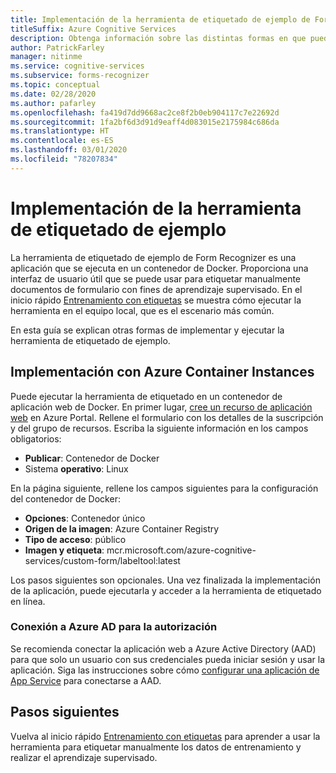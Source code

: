 ```yaml
---
title: Implementación de la herramienta de etiquetado de ejemplo de Form Recognizer
titleSuffix: Azure Cognitive Services
description: Obtenga información sobre las distintas formas en que puede implementar la herramienta de etiquetado de ejemplo de Form Recognizer para que lo ayude con el aprendizaje supervisado.
author: PatrickFarley
manager: nitinme
ms.service: cognitive-services
ms.subservice: forms-recognizer
ms.topic: conceptual
ms.date: 02/28/2020
ms.author: pafarley
ms.openlocfilehash: fa419d7dd9668ac2ce8f2b0eb904117c7e22692d
ms.sourcegitcommit: 1fa2bf6d3d91d9eaff4d083015e2175984c686da
ms.translationtype: HT
ms.contentlocale: es-ES
ms.lasthandoff: 03/01/2020
ms.locfileid: "78207834"
---
```

# <a name="deploy-the-sample-labeling-tool"></a>Implementación de la herramienta de etiquetado de ejemplo

La herramienta de etiquetado de ejemplo de Form Recognizer es una aplicación que se ejecuta en un contenedor de Docker. Proporciona una interfaz de usuario útil que se puede usar para etiquetar manualmente documentos de formulario con fines de aprendizaje supervisado. En el inicio rápido [Entrenamiento con etiquetas](./quickstarts/label-tool.md) se muestra cómo ejecutar la herramienta en el equipo local, que es el escenario más común. 

En esta guía se explican otras formas de implementar y ejecutar la herramienta de etiquetado de ejemplo. 

## <a name="deploy-with-azure-container-instances"></a>Implementación con Azure Container Instances

Puede ejecutar la herramienta de etiquetado en un contenedor de aplicación web de Docker. En primer lugar, [cree un recurso de aplicación web](https://ms.portal.azure.com/#create/Microsoft.WebSite) en Azure Portal. Rellene el formulario con los detalles de la suscripción y del grupo de recursos. Escriba la siguiente información en los campos obligatorios:
* **Publicar**: Contenedor de Docker
* Sistema **operativo**: Linux

En la página siguiente, rellene los campos siguientes para la configuración del contenedor de Docker:

* **Opciones**: Contenedor único
* **Origen de la imagen**: Azure Container Registry
* **Tipo de acceso**: público
* **Imagen y etiqueta**: mcr.microsoft.com/azure-cognitive-services/custom-form/labeltool:latest

Los pasos siguientes son opcionales. Una vez finalizada la implementación de la aplicación, puede ejecutarla y acceder a la herramienta de etiquetado en línea.

### <a name="connect-to-azure-ad-for-authorization"></a>Conexión a Azure AD para la autorización

Se recomienda conectar la aplicación web a Azure Active Directory (AAD) para que solo un usuario con sus credenciales pueda iniciar sesión y usar la aplicación. Siga las instrucciones sobre cómo [configurar una aplicación de App Service](https://docs.microsoft.com/azure/app-service/configure-authentication-provider-aad) para conectarse a AAD.

## <a name="next-steps"></a>Pasos siguientes

Vuelva al inicio rápido [Entrenamiento con etiquetas](./quickstarts/label-tool.md) para aprender a usar la herramienta para etiquetar manualmente los datos de entrenamiento y realizar el aprendizaje supervisado.
